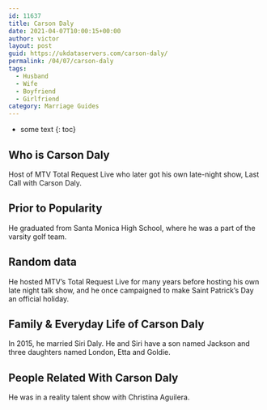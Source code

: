 ```yaml
---
id: 11637
title: Carson Daly
date: 2021-04-07T10:00:15+00:00
author: victor
layout: post
guid: https://ukdataservers.com/carson-daly/
permalink: /04/07/carson-daly
tags:
  - Husband
  - Wife
  - Boyfriend
  - Girlfriend
category: Marriage Guides
---
```


* some text
{: toc}


## Who is Carson Daly



Host of MTV Total Request Live who later got his own late-night show, Last Call with Carson Daly.

                
                
                
## Prior to Popularity



He graduated from Santa Monica High School, where he was a part of the varsity golf team.

                
                
                
## Random data



He hosted MTV&#8217;s Total Request Live for many years before hosting his own late night talk show, and he once campaigned to make Saint Patrick&#8217;s Day an official holiday.

                
                
                
## Family & Everyday Life of Carson Daly



In 2015, he married Siri Daly. He and Siri have a son named Jackson and three daughters named London, Etta and Goldie.

                
                
                
## People Related With Carson Daly



He was in a reality talent show with Christina Aguilera.

                
              
            
          
          
          